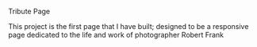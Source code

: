 Tribute Page

This project is the first page that I have built; designed to be a responsive page dedicated to the life and work of photographer Robert Frank
